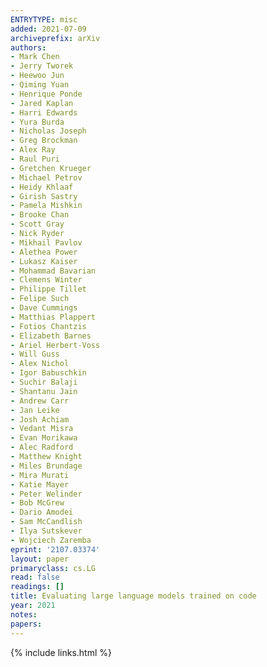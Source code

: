 ```yaml
---
ENTRYTYPE: misc
added: 2021-07-09
archiveprefix: arXiv
authors:
- Mark Chen
- Jerry Tworek
- Heewoo Jun
- Qiming Yuan
- Henrique Ponde
- Jared Kaplan
- Harri Edwards
- Yura Burda
- Nicholas Joseph
- Greg Brockman
- Alex Ray
- Raul Puri
- Gretchen Krueger
- Michael Petrov
- Heidy Khlaaf
- Girish Sastry
- Pamela Mishkin
- Brooke Chan
- Scott Gray
- Nick Ryder
- Mikhail Pavlov
- Alethea Power
- Lukasz Kaiser
- Mohammad Bavarian
- Clemens Winter
- Philippe Tillet
- Felipe Such
- Dave Cummings
- Matthias Plappert
- Fotios Chantzis
- Elizabeth Barnes
- Ariel Herbert-Voss
- Will Guss
- Alex Nichol
- Igor Babuschkin
- Suchir Balaji
- Shantanu Jain
- Andrew Carr
- Jan Leike
- Josh Achiam
- Vedant Misra
- Evan Morikawa
- Alec Radford
- Matthew Knight
- Miles Brundage
- Mira Murati
- Katie Mayer
- Peter Welinder
- Bob McGrew
- Dario Amodei
- Sam McCandlish
- Ilya Sutskever
- Wojciech Zaremba
eprint: '2107.03374'
layout: paper
primaryclass: cs.LG
read: false
readings: []
title: Evaluating large language models trained on code
year: 2021
notes:
papers:
---
```

{% include links.html %}

